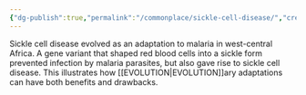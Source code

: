 ```yaml
---
{"dg-publish":true,"permalink":"/commonplace/sickle-cell-disease/","created":"2025-03-26T00:15:51.846+08:00"}
---
```



Sickle cell disease evolved as an adaptation to malaria in west-central Africa. A gene variant that shaped red blood cells into a sickle form prevented infection by malaria parasites, but also gave rise to sickle cell disease. This illustrates how [[EVOLUTION\|EVOLUTION]]ary adaptations can have both benefits and drawbacks.
